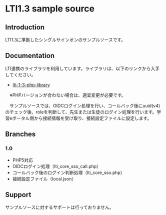 # LTI1.3 sample source

## Introduction

LTI1.3に準拠したシングルサインオンのサンプルソースです。

## Documentation

  LTI連携のライブラリを利用しています。ライブラリは、以下のリンクから入手してください。

* [lti-1-3-php-library](https://github.com/1EdTech/lti-1-3-php-library)

　※PHPバージョンが合わない場合は、適宜変更が必要です。

　サンプルソースでは、OIDCログイン処理を行い、コールバック後にuuid(v4)のチェック後、roleを判断して、先生または生徒のログイン処理を行います。学習eポータル側から接続情報を受け取り、接続設定ファイルに設定します。

## Branches

### 1.0

* PHP5対応
* OIDCログイン処理（lti_core_sso_call.php）
* コールバック後のログイン判断処理（lti_core_sso.php）
* 接続設定ファイル（local.json）

## Support

サンプルソースに対するサポートは行っておりません。
